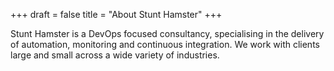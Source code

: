 +++
draft = false
title = "About Stunt Hamster"
+++

Stunt Hamster is a DevOps focused consultancy, specialising in the delivery of automation, monitoring and continuous 
integration. We work with clients large and small across a wide variety of industries.
